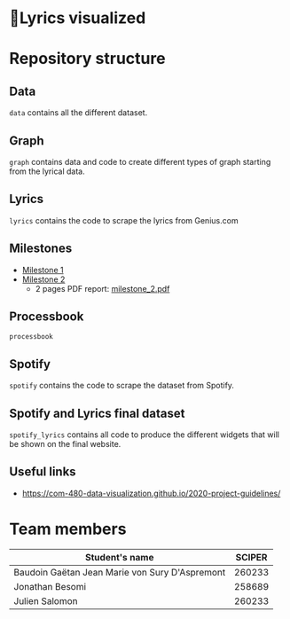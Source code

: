 # 🔮Lyrics visualized

# Repository structure

## Data

`data` contains all the different dataset.

## Graph

`graph` contains data and code to create different types of graph starting from the lyrical data.

## Lyrics

`lyrics` contains the code to scrape the lyrics from Genius.com


## Milestones

- [Milestone 1](/milestones/milestone_1.md)
- [Milestone 2](/milestones/milestone_2.md)
   - 2 pages PDF report: [milestone_2.pdf](/milestones/milestone_2.pdf)


## Processbook

`processbook`

## Spotify

`spotify` contains the code to scrape the dataset from Spotify.


## Spotify and Lyrics final dataset

`spotify_lyrics` contains all code to produce the different widgets that will be shown on the final website.

## Useful links

- https://com-480-data-visualization.github.io/2020-project-guidelines/
   
# Team members

| Student's name | SCIPER |
| -------------- | ------ |
|Baudoin Gaëtan Jean Marie von Sury D'Aspremont|260233|
|Jonathan Besomi|258689 |
|Julien Salomon |260233 |
